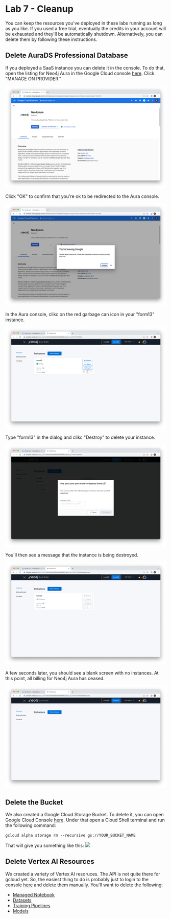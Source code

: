 # Lab 7 - Cleanup
You can keep the resources you've deployed in these labs running as long as you like.  If you used a free trial, eventually the credits in your account will be exhausted and they'll be automatically shutdown.  Alternatively, you can delete them by following these instructions.

## Delete AuraDS Professional Database
If you deployed a SaaS instance you can delete it in the console.  To do that, open the listing for Neo4j Aura in the Google Cloud console [here](https://console.cloud.google.com/marketplace/product/endpoints/prod.n4gcp.neo4j.io).  Click "MANAGE ON PROVIDER."

![](images/01-console.png)

Click "OK" to confirm that you're ok to be redirected to the Aura console.

![](images/02-console.png)

In the Aura console, clikc on the red garbage can icon in your "form13" instance.

![](images/03-aura.png)

Type "form13" in the dialog and clikc "Destroy" to delete your instance.

![](images/04-aura.png)

You'll then see a message that the instance is being destroyed.

![](images/05-aura.png)

A few seconds later, you should see a blank screen with no instances.  At this point, all billing for Neo4j Aura has ceased.

![](images/06-aura.png)

## Delete the Bucket
We also created a Google Cloud Storage Bucket.  To delete it, you can open Google Cloud Console [here](https://console.cloud.google.com/).  Under that open a Cloud Shell terminal and run the following command:

    gcloud alpha storage rm --recursive gs://YOUR_BUCKET_NAME

That will give you something like this:
![](images/07-aura.png)

## Delete Vertex AI Resources
We created a variety of Vertex AI resoruces.  The API is not quite there for gcloud yet.  So, the easiest thing to do is probably just to login to the console [here](https://console.cloud.google.com/vertex-ai) and delete them manually.  You'll want to delete the following:

* [Managed Notebook](https://console.cloud.google.com/vertex-ai/workbench/managed)
* [Datasets](https://console.cloud.google.com/vertex-ai/datasets)
* [Training Pipelines](https://console.cloud.google.com/vertex-ai/training/training-pipelines)
* [Models](https://console.cloud.google.com/vertex-ai/models)
